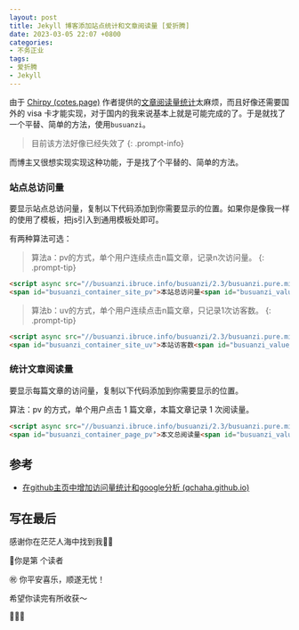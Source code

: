 ```yaml
---
layout: post
title: Jekyll 博客添加站点统计和文章阅读量 [爱折腾]
date: 2023-03-05 22:07 +0800
categories:
- 不务正业
tags:
- 爱折腾
- Jekyll
---
```




由于 [Chirpy (cotes.page)](https://chirpy.cotes.page/) 作者提供的[文章阅读量统计](https://chirpy.cotes.page/posts/enable-google-pv/)太麻烦，而且好像还需要国外的 visa 卡才能实现，对于国内的我来说基本上就是可能完成的了。于是就找了一个平替、简单的方法，使用`busuanzi`。



> 目前该方法好像已经失效了
{: .prompt-info}

而博主又很想实现实现这种功能，于是找了个平替的、简单的方法。



### 站点总访问量

要显示站点总访问量，复制以下代码添加到你需要显示的位置。如果你是像我一样的使用了模板，把js引入到通用模板处即可。

有两种算法可选：

> 算法a：pv的方式，单个用户连续点击n篇文章，记录n次访问量。
{: .prompt-tip}


```html
<script async src="//busuanzi.ibruce.info/busuanzi/2.3/busuanzi.pure.mini.js"></script>
<span id="busuanzi_container_site_pv">本站总访问量<span id="busuanzi_value_site_pv"></span>次</span>
```

> 算法b：uv的方式，单个用户连续点击n篇文章，只记录1次访客数。
{: .prompt-tip}


```html
<script async src="//busuanzi.ibruce.info/busuanzi/2.3/busuanzi.pure.mini.js"></script>
<span id="busuanzi_container_site_uv">本站访客数<span id="busuanzi_value_site_uv"></span>人次</span>
```



### 统计文章阅读量

要显示每篇文章的访问量，复制以下代码添加到你需要显示的位置。

算法：pv 的方式，单个用户点击 1 篇文章，本篇文章记录 1 次阅读量。

```html
<script async src="//busuanzi.ibruce.info/busuanzi/2.3/busuanzi.pure.mini.js"></script>
<span id="busuanzi_container_page_pv">本文总阅读量<span id="busuanzi_value_page_pv"></span>次</span>
```



## 参考

- [在github主页中增加访问量统计和google分析 (qchaha.github.io)](https://qchaha.github.io/2018/09/19/homepageStatistics.html)



## 写在最后

感谢你在茫茫人海中找到我🕵🏼

<script async src="//busuanzi.ibruce.info/busuanzi/2.3/busuanzi.pure.mini.js"></script>

<link rel="stylesheet" href="https://use.fontawesome.com/releases/v5.3.1/css/all.css" integrity="sha384-mzrmE5qonljUremFsqc01SB46JvROS7bZs3IO2EmfFsd15uHvIt+Y8vEf7N7fWAU" crossorigin="anonymous">

<span id="busuanzi_container_page_pv">🎉你是第 <span id="busuanzi_value_page_pv"><i class="fa fa-spinner fa-spin"></i>  </span> 个读者

㊗️ 你平安喜乐，顺遂无忧！

希望你读完有所收获～

🥂🥂🥂 
